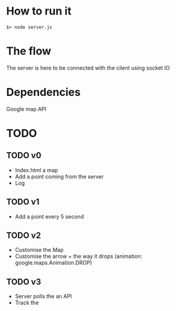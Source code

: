 # How to run it

```
$> node server.js
```

# The flow
The server is here to be connected with the cilent using socket IO

# Dependencies
Google map API

# TODO

## TODO v0
- Index.html a map
- Add a point coming from the server
- Log

## TODO v1
- Add a point every 5 second

## TODO v2
- Customise the Map
- Customise the arrow + the way it drops (animation: google.maps.Animation.DROP) 

## TODO v3
- Server polls the an API
- Track the 